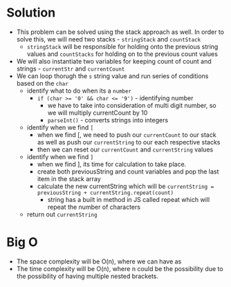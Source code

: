# Solution
  - This problem can be solved using the stack approach as well. In order to solve this, we will need two stacks - `stringStack` and `countStack`
    - `stringStack` will be responsible for holding onto the previous string values and `countStacks` for holding on to the previous count values
  - We will also instantiate two variables for keeping count of count and strings - `currentStr` and `currentCount`
  - We can loop thorugh the `s` string value and run series of conditions based on the `char`
    - identify what to do when its a `number`
      - `if (char >= '0' && char <= '9')` - identifying number
        - we have to take into consideration of multi digit number, so we will multiply currentCount by 10
        - `parseInt()` - converts strings into integers
    - identify when we find `[`
      - when we find [, we need to push our `currentCount` to our stack as well as push our `currentString` to our each respective stacks
      - then we can reset our `currentCount` and `currentString` values
    - identify when we find `]`
      - when we find ], its time for calculation to take place. 
      - create both previousString and count variables and pop the last item in the stack array
      - calculate the new currentString which will be `currentString = previousString + currentString.repeat(count)`
        - string has a built in method in JS called repeat which will repeat the number of characters 
    - return out `currentString`

# Big O
  - The space complexity will be O(n), where we can have as 
  - The time complexity will be O(n), where n could be the possibility due to the possibility of having multiple nested brackets. 